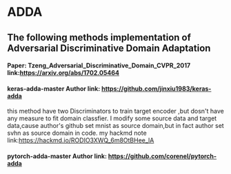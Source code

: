 # ADDA

## The following methods implementation of Adversarial Discriminative Domain Adaptation 
#### Paper: Tzeng_Adversarial_Discriminative_Domain_CVPR_2017 link:https://arxiv.org/abs/1702.05464
#### keras-adda-master   Author link: https://github.com/jinxiu1983/keras-adda
this method have two Discriminators to train target encoder ,but dosn't have any measure to fit domain classfier.
I modify some source data and target data,cause author's github set mnist as source domain,but in fact author set svhn as source domain in code.
my hackmd note link:https://hackmd.io/RODIO3XWQ_6m8OtBHee_lA
#### pytorch-adda-master Author link: https://github.com/corenel/pytorch-adda

